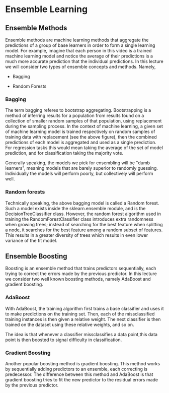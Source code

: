 # Ensemble Learning

## Ensemble Methods
Ensemble methods are machine learning methods that aggregate the predictions of a group of base learners in order to form a single learning model. For example, imagine that each person in this video is a trained machine learning model and notice the average of their predictions is a much more accurate prediction that the individual predictions. In this lecture we will consider two types of ensemble concepts and methods. Namely,

- Bagging

- Random Forests

### Bagging

The term bagging referes to bootstrap aggregating. Bootstrapping is a method of inferring results for a population from results found on a collection of smaller random samples of that population, using replacement during the sampling process. In the context of machine learning, a given set of machine learning model is trained respectively on random samples of training data with replacement (see the above figure), then the combined predictions of each model is aggregated and used as a single prediction. For regression tasks this would mean taking the average of the set of model prediction, and for classification taking the majority vote.

Generally speaking, the models we pick for ensembling will be "dumb learners", meaning models that are barely superior to randomly guessing. Individually the models will perform poorly, but collectively will perform well.

### Random forests

Technically speaking, the above bagging model is called a Random forest. Such a model exists inside the sklearn.ensemble module, and is the DecisionTreeClassifier class. However, the random forest algorithm used in training the RandomForestClassifier class introduces extra randomness when growing trees; instead of searching for the best feature when splitting a node, it searches for the best feature among a random subset of features. This results in a greater diversity of trees which results in even lower variance of the fit model.

## Ensemble Boosting

Boosting is an ensemble method that trains predictors sequentially, each trying to correct the errors made by the previous predictor. In this lecture we consider two well known boosting methods, namely AdaBoost and gradient boosting.

### AdaBoost

With AdaBoost, the training algorithm first trains a base classifier and uses it to make predictions on the training set. Then, each of the missclassified training instances is then given a relative weight. The next classifier is then trained on the dataset using these relative weights, and so on.

The idea is that whenever a classifier missclassifies a data point,this data point is then boosted to signal difficulty in classification.

### Gradient Boosting

Another popular boosting method is gradient boosting. This method works by sequentially adding predictors to an ensemble, each correcting is predecessor. The difference between this method and AdaBoost is that gradient boosting tries to fit the new predictor to the residual errors made by the previous predictor.
